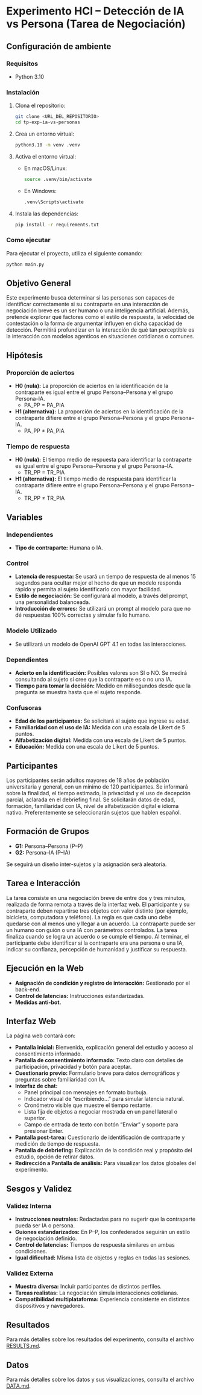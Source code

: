 # Experimento HCI – Detección de IA vs Persona (Tarea de Negociación)

## Configuración de ambiente

### Requisitos
- Python 3.10

### Instalación
1. Clona el repositorio:
   ```bash
   git clone <URL_DEL_REPOSITORIO>
   cd tp-exp-ia-vs-personas
   ```

2. Crea un entorno virtual:
   ```bash
   python3.10 -m venv .venv
   ```

3. Activa el entorno virtual:
   - En macOS/Linux:
     ```bash
     source .venv/bin/activate
     ```
   - En Windows:
     ```bash
     .venv\Scripts\activate
     ```

4. Instala las dependencias:
   ```bash
   pip install -r requirements.txt
   ```

### Como ejecutar
Para ejecutar el proyecto, utiliza el siguiente comando:
```bash
python main.py
```

## Objetivo General
Este experimento busca determinar si las personas son capaces de identificar correctamente si su contraparte en una interacción de negociación breve es un ser humano o una inteligencia artificial. Además, pretende explorar qué factores como el estilo de respuesta, la velocidad de contestación o la forma de argumentar influyen en dicha capacidad de detección. Permitirá profundizar en la interacción de qué tan perceptible es la interacción con modelos agenticos en situaciones cotidianas o comunes.

## Hipótesis
### Proporción de aciertos
- **H0 (nula):** La proporción de aciertos en la identificación de la contraparte es igual entre el grupo Persona–Persona y el grupo Persona–IA. 
  - PA_PP = PA_PIA
- **H1 (alternativa):** La proporción de aciertos en la identificación de la contraparte difiere entre el grupo Persona–Persona y el grupo Persona–IA.
  - PA_PP ≠ PA_PIA

### Tiempo de respuesta
- **H0 (nula):** El tiempo medio de respuesta para identificar la contraparte es igual entre el grupo Persona–Persona y el grupo Persona–IA.
  - TR_PP = TR_PIA
- **H1 (alternativa):** El tiempo medio de respuesta para identificar la contraparte difiere entre el grupo Persona–Persona y el grupo Persona–IA.
  - TR_PP ≠ TR_PIA

## Variables
### Independientes
- **Tipo de contraparte:** Humana o IA.

### Control
- **Latencia de respuesta:** Se usará un tiempo de respuesta de al menos 15 segundos para ocultar mejor el hecho de que un modelo responda rápido y permita al sujeto identificarlo con mayor facilidad.
- **Estilo de negociación:** Se configurará al modelo, a través del prompt, una personalidad balanceada.
- **Introducción de errores:** Se utilizará un prompt al modelo para que no dé respuestas 100% correctas y simular fallo humano.

### Modelo Utilizado
- Se utilizará un modelo de OpenAI GPT 4.1 en todas las interacciones.

### Dependientes
- **Acierto en la identificación:** Posibles valores son SI o NO. Se medirá consultando al sujeto si cree que la contraparte es o no una IA.
- **Tiempo para tomar la decisión:** Medido en milisegundos desde que la pregunta se muestra hasta que el sujeto responde.

### Confusoras
- **Edad de los participantes:** Se solicitará al sujeto que ingrese su edad.
- **Familiaridad con el uso de IA:** Medida con una escala de Likert de 5 puntos.
- **Alfabetización digital:** Medida con una escala de Likert de 5 puntos.
- **Educación:** Medida con una escala de Likert de 5 puntos.

## Participantes
Los participantes serán adultos mayores de 18 años de población universitaria y general, con un mínimo de 120 participantes. Se informará sobre la finalidad, el tiempo estimado, la privacidad y el uso de decepción parcial, aclarada en el debriefing final. Se solicitarán datos de edad, formación, familiaridad con IA, nivel de alfabetización digital e idioma nativo. Preferentemente se seleccionarán sujetos que hablen español.

## Formación de Grupos
- **G1:** Persona–Persona (P–P)
- **G2:** Persona–IA (P–IA)

Se seguirá un diseño inter-sujetos y la asignación será aleatoria.

## Tarea e Interacción
La tarea consiste en una negociación breve de entre dos y tres minutos, realizada de forma remota a través de la interfaz web. El participante y su contraparte deben repartirse tres objetos con valor distinto (por ejemplo, bicicleta, computadora y teléfono). La regla es que cada uno debe quedarse con al menos uno y llegar a un acuerdo. La contraparte puede ser un humano con guión o una IA con parámetros controlados. La tarea finaliza cuando se logra un acuerdo o se cumple el tiempo. Al terminar, el participante debe identificar si la contraparte era una persona o una IA, indicar su confianza, percepción de humanidad y justificar su respuesta.

## Ejecución en la Web
- **Asignación de condición y registro de interacción:** Gestionado por el back-end.
- **Control de latencias:** Instrucciones estandarizadas.
- **Medidas anti-bot.**

## Interfaz Web
La página web contará con:
- **Pantalla inicial:** Bienvenida, explicación general del estudio y acceso al consentimiento informado.
- **Pantalla de consentimiento informado:** Texto claro con detalles de participación, privacidad y botón para aceptar.
- **Cuestionario previo:** Formulario breve para datos demográficos y preguntas sobre familiaridad con IA.
- **Interfaz de chat:**
  - Panel principal con mensajes en formato burbuja.
  - Indicador visual de “escribiendo…” para simular latencia natural.
  - Cronómetro visible que muestre el tiempo restante.
  - Lista fija de objetos a negociar mostrada en un panel lateral o superior.
  - Campo de entrada de texto con botón “Enviar” y soporte para presionar Enter.
- **Pantalla post-tarea:** Cuestionario de identificación de contraparte y medición de tiempo de respuesta.
- **Pantalla de debriefing:** Explicación de la condición real y propósito del estudio, opción de retirar datos.
- **Redirección a Pantalla de análisis:** Para visualizar los datos globales del experimento.

## Sesgos y Validez
### Validez Interna
- **Instrucciones neutrales:** Redactadas para no sugerir que la contraparte pueda ser IA o persona.
- **Guiones estandarizados:** En P–P, los confederados seguirán un estilo de negociación definido.
- **Control de latencias:** Tiempos de respuesta similares en ambas condiciones.
- **Igual dificultad:** Misma lista de objetos y reglas en todas las sesiones.

### Validez Externa
- **Muestra diversa:** Incluir participantes de distintos perfiles.
- **Tareas realistas:** La negociación simula interacciones cotidianas.
- **Compatibilidad multiplataforma:** Experiencia consistente en distintos dispositivos y navegadores.

## Resultados

Para más detalles sobre los resultados del experimento, consulta el archivo [RESULTS.md](RESULTS.md).

## Datos

Para más detalles sobre los datos y sus visualizaciones, consulta el archivo [DATA.md](DATA.md).
